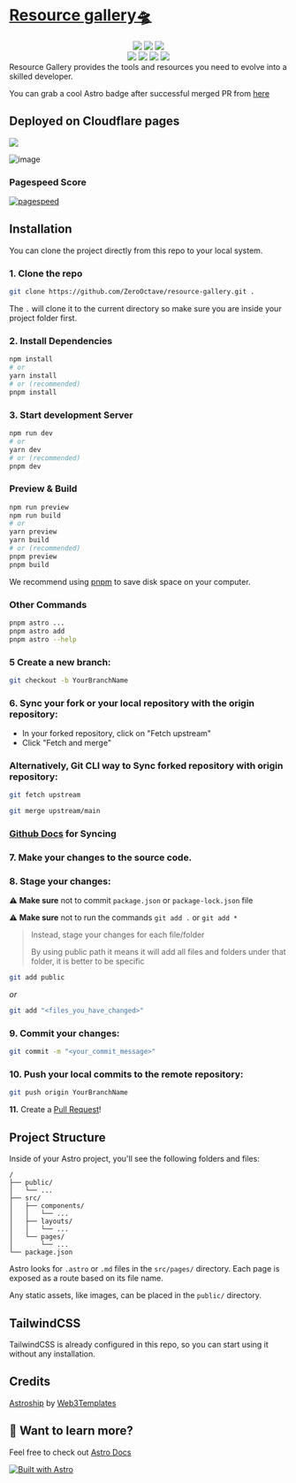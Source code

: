 # [Resource gallery🛸](https://resourcegallery.live/)

<div align="center">
<img src="https://forthebadge.com/images/badges/built-with-love.svg" />
<img src="https://forthebadge.com/images/badges/uses-brains.svg" />
<img src="https://forthebadge.com/images/badges/powered-by-responsibility.svg" />
 <br>
<img src="https://img.shields.io/github/forks/ZeroOctave/resource-gallery?style=for-the-badge" />
  <img src="https://img.shields.io/github/issues/ZeroOctave/resource-gallery?style=for-the-badge" />
  <img src="https://img.shields.io/github/stars/ZeroOctave/resource-gallery?style=for-the-badge" />
  <img src="https://img.shields.io/github/last-commit/ZeroOctave/resource-gallery?style=for-the-badge" />
  
</div>
Resource Gallery provides the tools and resources you need to evolve into a skilled developer. 

You can grab a cool Astro badge after successful merged PR from [here](https://astro.badg.es/contributors/)

## Deployed on Cloudflare pages
<a href="https://pages.cloudflare.com/" target="blank"><img src="https://img.icons8.com/color/cloudflare"/></a>

![image](https://github.com/Astrodevil/resource-gallery/blob/main/public/screely.png)

### Pagespeed Score

[![pagespeed](https://user-images.githubusercontent.com/1884712/210250214-7aa98167-7993-4b90-8138-326b8fa0c223.png)](https://pagespeed.web.dev/analysis/https-resourcegallery-live/ym3e98xd4c?form_factor=mobile)


## Installation

You can clone the project directly from this repo to your local system.

### 1. Clone the repo

```bash
git clone https://github.com/ZeroOctave/resource-gallery.git .
```

The `.` will clone it to the current directory so make sure you are inside your project folder first.

### 2. Install Dependencies

```bash
npm install
# or
yarn install
# or (recommended)
pnpm install
```

### 3. Start development Server

```bash
npm run dev
# or
yarn dev
# or (recommended)
pnpm dev
```

### Preview & Build

```bash
npm run preview
npm run build
# or
yarn preview
yarn build
# or (recommended)
pnpm preview
pnpm build
```

We recommend using [pnpm](https://pnpm.io/) to save disk space on your computer.

### Other Commands

```bash
pnpm astro ...
pnpm astro add
pnpm astro --help
```
### 5 Create a new branch:

```bash
git checkout -b YourBranchName
```

### 6. Sync your fork or your local repository with the origin repository:

- In your forked repository, click on "Fetch upstream"
- Click "Fetch and merge"

### Alternatively, Git CLI way to Sync forked repository with origin repository:

```bash
git fetch upstream
```

```bash
git merge upstream/main
```

### [Github Docs](https://docs.github.com/en/github/collaborating-with-pull-requests/addressing-merge-conflicts/resolving-a-merge-conflict-on-github) for Syncing

### 7. Make your changes to the source code.

### 8. Stage your changes:

⚠️ **Make sure** not to commit `package.json` or `package-lock.json` file

⚠️ **Make sure** not to run the commands `git add .` or `git add *`

> Instead, stage your changes for each file/folder
>
> By using public path it means it will add all files and folders under that folder, it is better to be specific

```bash
git add public
```

_or_

```bash
git add "<files_you_have_changed>"
```

### 9. Commit your changes:

```bash
git commit -m "<your_commit_message>"
```

### 10. Push your local commits to the remote repository:

```bash
git push origin YourBranchName
```

**11.** Create a [Pull Request](https://help.github.com/en/github/collaborating-with-issues-and-pull-requests/creating-a-pull-request)!

## Project Structure

Inside of your Astro project, you'll see the following folders and files:

```
/
├── public/
│   └── ...
├── src/
│   ├── components/
│   │   └── ...
│   ├── layouts/
│   │   └── ...
│   └── pages/
│       └── ...
└── package.json
```

Astro looks for `.astro` or `.md` files in the `src/pages/` directory. Each page is exposed as a route based on its file name.

Any static assets, like images, can be placed in the `public/` directory.

## TailwindCSS

TailwindCSS is already configured in this repo, so you can start using it without any installation.

## Credits

[Astroship](https://astroship.web3templates.com/) by [Web3Templates](https://web3templates.com)



## 👀 Want to learn more?

Feel free to check out [Astro Docs](https://docs.astro.build)

[![Built with Astro](https://astro.badg.es/v1/built-with-astro.svg)](https://astro.build)

